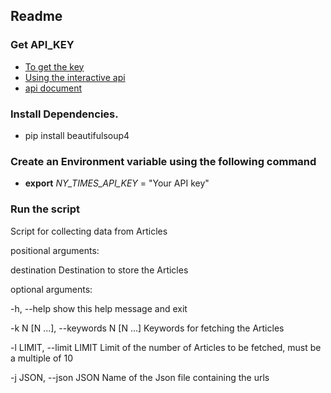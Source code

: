 ## Readme

### Get API_KEY

- [To get the key](http://developer.nytimes.com/docs)
- [Using the interactive api](http://developer.nytimes.com/io-docs)
- [api document](http://developer.nytimes.com/docs/read/article_search_api_v2)

### Install Dependencies.

- pip install beautifulsoup4

### Create an Environment variable using the following command

- **export** *NY_TIMES_API_KEY* = "Your API key"


### Run the script

Script for collecting data from Articles

positional arguments:

  destination           Destination to store the Articles

optional arguments:

  -h, --help            show this help message and exit
  
  -k N [N ...], --keywords N [N ...]
                        Keywords for fetching the Articles
                        
  -l LIMIT, --limit LIMIT
      Limit of the number of Articles to be fetched, must be a multiple of 10
      
  -j JSON, --json JSON  Name of the Json file containing the urls

